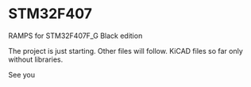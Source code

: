 # STM32F407
RAMPS for STM32F407F_G Black edition

The project is just starting. Other files will follow.
KiCAD files so far only without libraries.

See you


